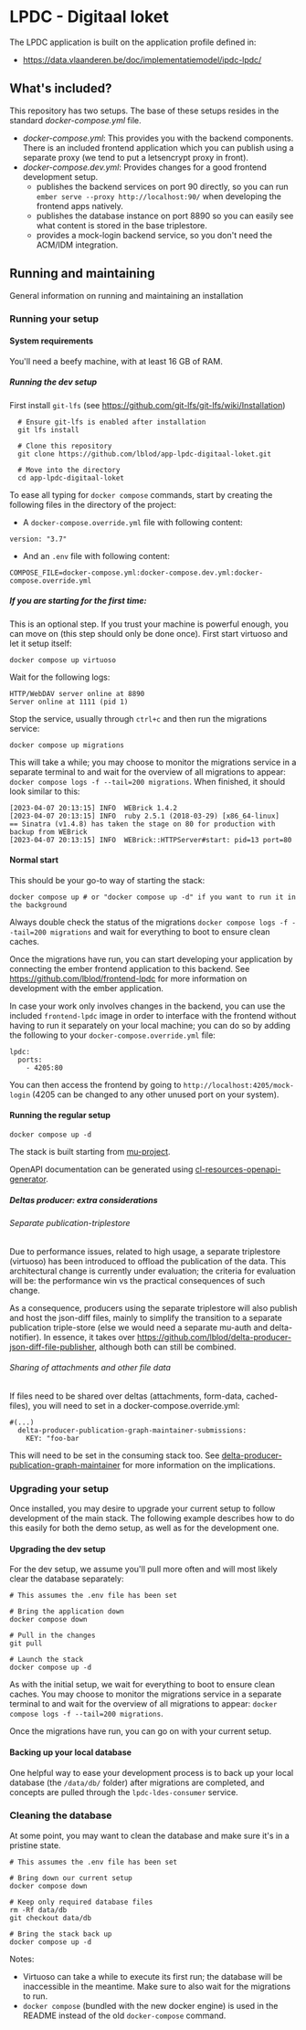 # LPDC - Digitaal loket

The LPDC application is built on the application profile defined in:
* https://data.vlaanderen.be/doc/implementatiemodel/ipdc-lpdc/

## What's included?

This repository has two setups. The base of these setups resides in the standard *docker-compose.yml* file.

* *docker-compose.yml*: This provides you with the backend components. There is an included frontend application which you can publish using a separate proxy (we tend to put a letsencrypt proxy in front).
* *docker-compose.dev.yml*: Provides changes for a good frontend development setup.
  - publishes the backend services on port 90 directly, so you can run `ember serve --proxy http://localhost:90/` when developing the frontend apps natively.
  - publishes the database instance on port 8890 so you can easily see what content is stored in the base triplestore.
  - provides a mock-login backend service, so you don't need the ACM/IDM integration.

## Running and maintaining

General information on running and maintaining an installation

### Running your setup

#### System requirements

You'll need a beefy machine, with at least 16 GB of RAM.

##### Running the dev setup

First install `git-lfs` (see <https://github.com/git-lfs/git-lfs/wiki/Installation>)
```
  # Ensure git-lfs is enabled after installation
  git lfs install

  # Clone this repository
  git clone https://github.com/lblod/app-lpdc-digitaal-loket.git

  # Move into the directory
  cd app-lpdc-digitaal-loket
```

To ease all typing for `docker compose` commands, start by creating the following files in the directory of the project:
* A `docker-compose.override.yml` file with following content:

```
version: "3.7"
```

* And an `.env` file with following content:

```
COMPOSE_FILE=docker-compose.yml:docker-compose.dev.yml:docker-compose.override.yml
```

##### If you are starting for the first time:

This is an optional step. If you trust your machine is powerful enough, you can move on (this step should only be done once).
First start virtuoso and let it setup itself:

```
docker compose up virtuoso
```

Wait for the following logs:

```
HTTP/WebDAV server online at 8890
Server online at 1111 (pid 1)
```

Stop the service, usually through `ctrl+c` and then run the migrations service:

```
docker compose up migrations
```

This will take a while; you may choose to monitor the migrations service in a separate terminal to and wait for the overview of all migrations to appear: `docker compose logs -f --tail=200 migrations`. When finished, it should look similar to this:

```
[2023-04-07 20:13:15] INFO  WEBrick 1.4.2
[2023-04-07 20:13:15] INFO  ruby 2.5.1 (2018-03-29) [x86_64-linux]
== Sinatra (v1.4.8) has taken the stage on 80 for production with backup from WEBrick
[2023-04-07 20:13:15] INFO  WEBrick::HTTPServer#start: pid=13 port=80
```

#### Normal start

This should be your go-to way of starting the stack:

```
docker compose up # or "docker compose up -d" if you want to run it in the background
```

Always double check the status of the migrations `docker compose logs -f --tail=200 migrations` and wait for everything to boot to ensure clean caches.

Once the migrations have run, you can start developing your application by connecting the ember frontend application to this backend. See <https://github.com/lblod/frontend-lpdc> for more information on development with the ember application.

In case your work only involves changes in the backend, you can use the included `frontend-lpdc` image in order to interface with the frontend without having to run it separately on your local machine; you can do so by adding the following to your `docker-compose.override.yml` file:

```
lpdc:
  ports:
    - 4205:80
```

You can then access the frontend by going to `http://localhost:4205/mock-login` (4205 can be changed to any other unused port on your system).

#### Running the regular setup

```
docker compose up -d
```

The stack is built starting from [mu-project](https://github.com/mu-semtech/mu-project).

OpenAPI documentation can be generated using [cl-resources-openapi-generator](https://github.com/mu-semtech/cl-resources-openapi-generator).

##### Deltas producer: extra considerations

###### Separate publication-triplestore

Due to performance issues, related to high usage, a separate triplestore (virtuoso) has been introduced to offload the publication of the data.
This architectural change is currently under evaluation; the criteria for evaluation will be: the performance win vs the practical consequences of such change.

As a consequence, producers using the separate triplestore will also publish and host the json-diff files, mainly to simplify the transition to a separate publication triple-store (else we would need a separate mu-auth and delta-notifier). In essence, it takes over https://github.com/lblod/delta-producer-json-diff-file-publisher, although both can still be combined.

###### Sharing of attachments and other file data
 
If files need to be shared over deltas (attachments, form-data, cached-files), you will need to set in a docker-compose.override.yml:

```
#(...)
  delta-producer-publication-graph-maintainer-submissions:
    KEY: "foo-bar
```

This will need to be set in the consuming stack too. See [delta-producer-publication-graph-maintainer](https://github.com/lblod/delta-producer-publication-graph-maintainer) for more information on the implications.

### Upgrading your setup

Once installed, you may desire to upgrade your current setup to follow development of the main stack. The following example describes how to do this easily for both the demo setup, as well as for the development one.

#### Upgrading the dev setup

For the dev setup, we assume you'll pull more often and will most likely clear the database separately:

```
# This assumes the .env file has been set

# Bring the application down
docker compose down

# Pull in the changes
git pull

# Launch the stack
docker compose up -d
```
As with the initial setup, we wait for everything to boot to ensure clean caches.  You may choose to monitor the migrations service in a separate terminal to and wait for the overview of all migrations to appear: `docker compose logs -f --tail=200 migrations`.

Once the migrations have run, you can go on with your current setup.

#### Backing up your local database

One helpful way to ease your development process is to back up your local database (the `/data/db/` folder) after migrations are completed, and concepts are pulled through the `lpdc-ldes-consumer` service.

### Cleaning the database

At some point, you may want to clean the database and make sure it's in a pristine state.

```
# This assumes the .env file has been set

# Bring down our current setup
docker compose down

# Keep only required database files
rm -Rf data/db
git checkout data/db

# Bring the stack back up
docker compose up -d
```

Notes:
  - Virtuoso can take a while to execute its first run; the database will be inaccessible in the meantime. Make sure to also wait for the migrations to run.
  - `docker compose` (bundled with the new docker engine) is used in the README instead of the old `docker-compose` command.